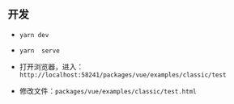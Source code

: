 

## 开发

- `yarn dev`
- `yarn  serve`
- 打开浏览器，进入：`http://localhost:58241/packages/vue/examples/classic/test`


- 修改文件：`packages/vue/examples/classic/test.html`